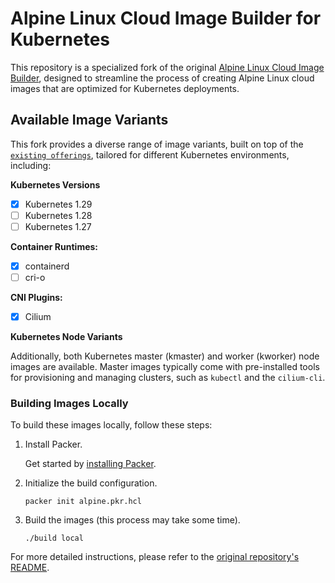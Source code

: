 # Alpine Linux Cloud Image Builder for Kubernetes

This repository is a specialized fork of the original [Alpine Linux Cloud Image Builder](https://gitlab.alpinelinux.org/alpine/cloud/alpine-cloud-images), designed to streamline the process of creating Alpine Linux cloud images that are optimized for Kubernetes deployments.

<!-- ## Pre-Built Kubernetes-Ready Images -->
<!---->
<!-- You can find pre-built Kubernetes-ready Alpine Linux images in the [GitHub releases section](https://github.com/michaelvanstraten/alpine-for-k8s/releases). -->

## Available Image Variants

This fork provides a diverse range of image variants, built on top of the [`existing offerings`](https://alpinelinux.org/cloud/), tailored for different Kubernetes environments, including:

**Kubernetes Versions**
- [x] Kubernetes 1.29
- [ ] Kubernetes 1.28
- [ ] Kubernetes 1.27

**Container Runtimes:**
- [x] containerd
- [ ] cri-o

**CNI Plugins:**
- [x] Cilium

**Kubernetes Node Variants**

Additionally, both Kubernetes master (kmaster) and worker (kworker) node images are available. Master images typically come with pre-installed tools for provisioning and managing clusters, such as `kubectl` and the `cilium-cli`.

### Building Images Locally

To build these images locally, follow these steps:

1. Install Packer.

   Get started by [installing Packer](https://developer.hashicorp.com/packer/tutorials/docker-get-started/get-started-install-cli#installing-packer).

2. Initialize the build configuration.

   ```shell
   packer init alpine.pkr.hcl
   ```

3. Build the images (this process may take some time).

   ```shell
   ./build local
   ```

For more detailed instructions, please refer to the [original repository's README](https://gitlab.alpinelinux.org/alpine/cloud/alpine-cloud-images#the-build-script).
